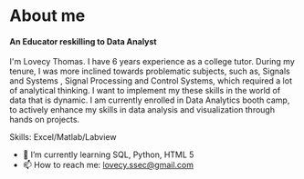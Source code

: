 # About me
#### An Educator reskilling to Data Analyst
I'm Lovecy Thomas. I have 6 years experience as a college tutor. During my tenure, I was more inclined towards problematic subjects, such as, Signals and Systems , Signal Processing and Control Systems, which required a lot of analytical thinking. I want to implement my these skills in the world of data that is dynamic. I am currently enrolled in Data Analytics booth camp, to actively enhance my skills in data analysis and visualization  through hands on projects.

Skills: Excel/Matlab/Labview

- 🌱 I’m currently learning SQL, Python, HTML 5 
- 📫 How to reach me: lovecy.ssec@gmail.com 





